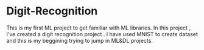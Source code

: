 # Digit-Recognition
This is my first ML project to get familiar with ML libraries.
In this project , I've created a digit recognition project . I have used MNIST to create dataset and this is my beggining trying to jump in ML&DL projects.
